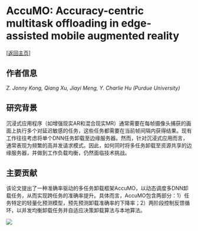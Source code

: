 # AccuMO: Accuracy-centric multitask offloading in edge-assisted mobile augmented reality

\[[返回主页](../../README.md)\]

## 作者信息
*Z. Jonny Kong, Qiang Xu, Jiayi Meng, Y. Charlie Hu (Purdue University)*

## 研究背景
沉浸式应用程序（如增强现实AR和混合现实MR）通常需要在每帧摄像头捕获的画面上执行多个对延迟敏感的任务，这些任务都需要在当前帧间隔内获得结果。现有工作往往考虑将单个DNN任务卸载至边缘服务器。然而，针对沉浸式应用而言，通常表现为频繁的高并发请求模式。因此，如何同时将多任务卸载至资源共享的边缘服务器，并做到工作负载均衡，仍然面临技术挑战。

## 主要贡献
该论文提出了一种准确率驱动的多任务卸载框架AccuMO，以动态调度多DNN卸载任务，从而实现跨任务的准确率提升。具体而言，AccuMO包含两部分：1）任务特定的轻量化预测模型，预先预测卸载准确率的下降率；2）两阶段控制反馈循环，以并发均衡卸载任务并自适应决策卸载算法与本地算法。

![](../../figs/mobicom23-accumo.png)